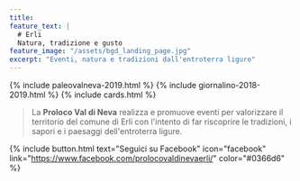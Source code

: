 ```yaml
---
title: 
feature_text: |
  # Erli
  Natura, tradizione e gusto
feature_image: "/assets/bgd_landing_page.jpg"
excerpt: "Eventi, natura e tradizioni dall'entroterra ligure"
---
```

{% include paleovalneva-2019.html %}
{% include giornalino-2018-2019.html %}
{% include cards.html %}
> La **Proloco Val di Neva** realizza e promuove eventi per valorizzare il territorio del comune di Erli con l'intento di far riscoprire le tradizioni, i sapori e i paesaggi dell'entroterra ligure. 

{% include button.html text="Seguici su Facebook" icon="facebook" link="https://www.facebook.com/prolocovaldinevaerli/" color="#0366d6" %}
